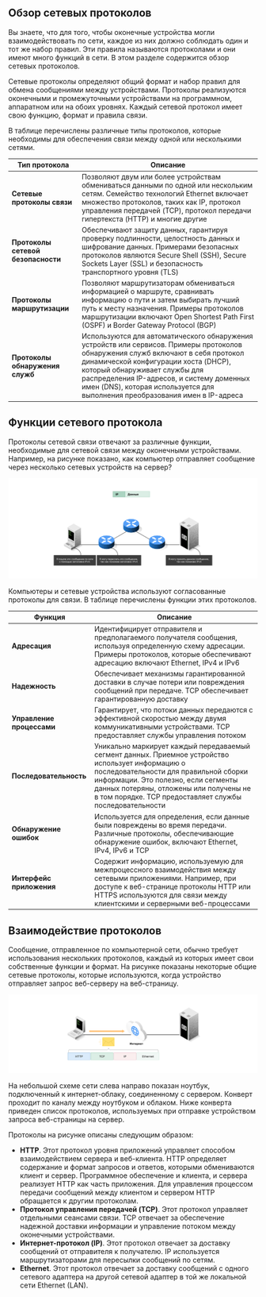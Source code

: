 <!-- verified: agorbachev 03.05.2022 -->

<!-- 3.2.1 -->
##  Обзор сетевых протоколов

Вы знаете, что для того, чтобы оконечные устройства могли взаимодействовать по сети, каждое из них должно соблюдать один и тот же набор правил. Эти правила называются протоколами и они имеют много функций в сети. В этом разделе содержится обзор сетевых протоколов.

Сетевые протоколы определяют общий формат и набор правил для обмена сообщениями между устройствами. Протоколы реализуются оконечными и промежуточными устройствами на программном, аппаратном или на обоих уровнях. Каждый сетевой протокол имеет свою функцию, формат и правила связи.

В таблице перечислены различные типы протоколов, которые необходимы для обеспечения связи между одной или несколькими сетями.

| **Тип протокола** | **Описание** |
| --- | --- |
| **Сетевые протоколы связи** | Позволяют двум или более устройствам обмениваться данными по одной или нескольким сетям. Семейство технологий Ethernet включает множество протоколов, таких как IP, протокол управления передачей (TCP), протокол передачи гипертекста (HTTP) и многие другие |
| **Протоколы сетевой безопасности** | Обеспечивают защиту данных, гарантируя проверку подлинности, целостность данных и ⁪шифрование данных. Примерами безопасных протоколов являются Secure Shell (SSH), Secure Sockets Layer (SSL) и безопасность транспортного уровня (TLS) |
| **Протоколы маршрутизации** | Позволяют маршрутизаторам обмениваться информацией о маршруте, сравнивать информацию о пути и затем выбирать лучший путь к месту назначения. Примеры протоколов маршрутизации включают Open Shortest Path First (OSPF) и Border Gateway Protocol (BGP) |
| **Протоколы обнаружения служб** | Используются для автоматического обнаружения устройств или сервисов. Примеры протоколов обнаружения служб включают в себя протокол динамической конфигурации хоста (DHCP), который обнаруживает службы для распределения IP-адресов, и систему доменных имен (DNS), которая используется для выполнения преобразования имен в IP-адреса |



<!-- 3.2.2 -->
## Функции сетевого протокола

Протоколы сетевой связи отвечают за различные функции, необходимые для сетевой связи между оконечными устройствами. Например, на рисунке показано, как компьютер отправляет сообщение через несколько сетевых устройств на сервер?

![](./assets/3.2.2.svg)


<!-- На рисунке показано, как IPv4-протокол может использоваться для отправки сообщения с компьютера по сети на сервер. В центре фигуры находятся три роутера, соединенных друг с другом в треугольник. Роутер слева подключен к компьютеру. Этот сервер в свою очередь подключен к роутеру. Под ПК написано: «Я отправлю это сообщение по сети с помощью заголовка IPv4. Я могу переслать это сообщение, так как понимаю заголовок IPv4». -->

Компьютеры и сетевые устройства используют согласованные протоколы для связи. В таблице перечислены функции этих протоколов.

| **Функция** | **Описание** |
| --- | --- |
| **Адресация** | Идентифицирует отправителя и предполагаемого получателя сообщения, используя определенную схему адресации. Примеры протоколов, которые обеспечивают адресацию включают Ethernet, IPv4 и IPv6 |
| **Надежность** | Обеспечивает механизмы гарантированной доставки в случае потери или повреждения сообщений при передаче. TCP обеспечивает гарантированную доставку |
| **Управление процессами** | Гарантирует, что потоки данных передаются с эффективной скоростью между двумя коммуникативными устройствами. TCP предоставляет службы управления потоком |
| **Последовательность** | Уникально маркирует каждый передаваемый сегмент данных. Приемное устройство использует информацию о последовательности для правильной сборки информации. Это полезно, если сегменты данных потеряны, отложены или получены не в том порядке. TCP предоставляет службы последовательности |
| **Обнаружение ошибок** | Используется для определения, если данные были повреждены во время передачи. Различные протоколы, обеспечивающие обнаружение ошибок, включают Ethernet, IPv4, IPv6 и TCP |
| **Интерфейс приложения** | Содержит информацию, используемую для межпроцессного взаимодействия между сетевыми приложениями. Например, при доступе к веб-странице протоколы HTTP или HTTPS используются для связи между клиентскими и серверными веб-процессами |



<!-- 3.2.3 -->
## Взаимодействие протоколов

Сообщение, отправленное по компьютерной сети, обычно требует использования нескольких протоколов, каждый из которых имеет свои собственные функции и формат. На рисунке показаны некоторые общие сетевые протоколы, которые используются, когда устройство отправляет запрос веб-серверу на веб-страницу.

![](./assets/3.2.3.svg)


На небольшой схеме сети слева направо показан ноутбук, подключенный к интернет-облаку, соединенному с сервером. Конверт проходит по каналу между ноутбуком и облаком. Ниже конверта приведен список протоколов, используемых при отправке устройством запроса веб-страницы на сервер.  

Протоколы на рисунке описаны следующим образом:

* **HTTP**. Этот протокол уровня приложений управляет способом взаимодействием сервера и веб-клиента. HTTP определяет содержание и формат запросов и ответов, которыми обмениваются клиент и сервер. Программное обеспечение и клиента, и сервера реализует HTTP как часть приложения. Для управления процессом передачи сообщений между клиентом и сервером HTTP обращается к другим протоколам.
* **Протокол управления передачей (TCP)**. Этот протокол управляет отдельными сеансами связи. TCP отвечает за обеспечение надежной доставки информации и управление потоком между оконечными устройствами.
* **Интернет-протокол (IP)**. Этот протокол отвечает за доставку сообщений от отправителя к получателю. IP используется маршрутизаторами для пересылки сообщений по сетям.
* **Ethernet**. Этот протокол отвечает за доставку сообщений с одного сетевого адаптера на другой сетевой адаптер в той же локальной сети Ethernet (LAN).

<!-- 3.2.4 -->
<!-- quiz -->

